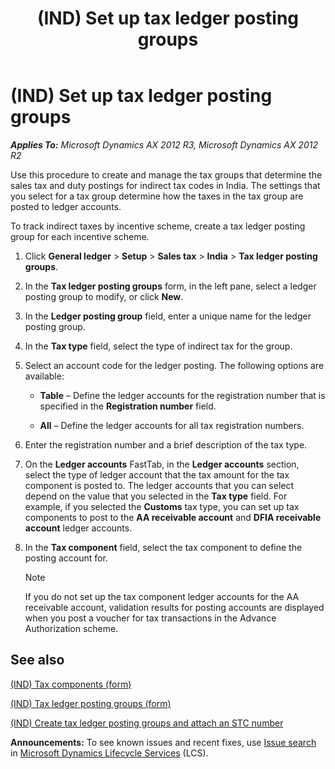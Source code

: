 ﻿---
title: (IND) Set up tax ledger posting groups
TOCTitle: (IND) Set up tax ledger posting groups
ms:assetid: 493b22e1-45ff-4013-a5d1-fe6eaddb158a
ms:mtpsurl: https://technet.microsoft.com/en-us/library/JJ664676(v=AX.60)
ms:contentKeyID: 49385749
ms.date: 04/18/2014
mtps_version: v=AX.60
f1_keywords:
- ledger posting group
- (IND)
- india
- posting group
- tax ledger posting group
---

# (IND) Set up tax ledger posting groups 


_**Applies To:** Microsoft Dynamics AX 2012 R3, Microsoft Dynamics AX 2012 R2_

Use this procedure to create and manage the tax groups that determine the sales tax and duty postings for indirect tax codes in India. The settings that you select for a tax group determine how the taxes in the tax group are posted to ledger accounts.

To track indirect taxes by incentive scheme, create a tax ledger posting group for each incentive scheme.

1.  Click **General ledger** \> **Setup** \> **Sales tax** \> **India** \> **Tax ledger posting groups**.

2.  In the **Tax ledger posting groups** form, in the left pane, select a ledger posting group to modify, or click **New**.

3.  In the **Ledger posting group** field, enter a unique name for the ledger posting group.

4.  In the **Tax type** field, select the type of indirect tax for the group.

5.  Select an account code for the ledger posting. The following options are available:
    
      - **Table** – Define the ledger accounts for the registration number that is specified in the **Registration number** field.
    
      - **All** – Define the ledger accounts for all tax registration numbers.

6.  Enter the registration number and a brief description of the tax type.

7.  On the **Ledger accounts** FastTab, in the **Ledger accounts** section, select the type of ledger account that the tax amount for the tax component is posted to. The ledger accounts that you can select depend on the value that you selected in the **Tax type** field. For example, if you selected the **Customs** tax type, you can set up tax components to post to the **AA receivable account** and **DFIA receivable account** ledger accounts.

8.  In the **Tax component** field, select the tax component to define the posting account for.
    

    > [!NOTE]
    > <P>If you do not set up the tax component ledger accounts for the AA receivable account, validation results for posting accounts are displayed when you post a voucher for tax transactions in the Advance Authorization scheme.</P>



## See also

[(IND) Tax components (form)](https://technet.microsoft.com/en-us/library/jj664734\(v=ax.60\))

[(IND) Tax ledger posting groups (form)](https://technet.microsoft.com/en-us/library/jj664546\(v=ax.60\))

[(IND) Create tax ledger posting groups and attach an STC number](ind-create-tax-ledger-posting-groups-and-attach-an-stc-number.md)

  
**Announcements:** To see known issues and recent fixes, use [Issue search](http://go.microsoft.com/fwlink/?linkid=389258) in [Microsoft Dynamics Lifecycle Services](http://go.microsoft.com/fwlink/?linkid=306505) (LCS).

